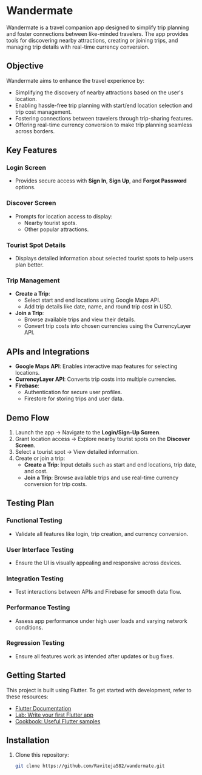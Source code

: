 # Wandermate

Wandermate is a travel companion app designed to simplify trip planning and foster connections between like-minded travelers. The app provides tools for discovering nearby attractions, creating or joining trips, and managing trip details with real-time currency conversion.

## Objective

Wandermate aims to enhance the travel experience by:
- Simplifying the discovery of nearby attractions based on the user's location.
- Enabling hassle-free trip planning with start/end location selection and trip cost management.
- Fostering connections between travelers through trip-sharing features.
- Offering real-time currency conversion to make trip planning seamless across borders.

## Key Features

### Login Screen
- Provides secure access with **Sign In**, **Sign Up**, and **Forgot Password** options.

### Discover Screen
- Prompts for location access to display:
  - Nearby tourist spots.
  - Other popular attractions.

### Tourist Spot Details
- Displays detailed information about selected tourist spots to help users plan better.

### Trip Management
- **Create a Trip**:
  - Select start and end locations using Google Maps API.
  - Add trip details like date, name, and round trip cost in USD.
- **Join a Trip**:
  - Browse available trips and view their details.
  - Convert trip costs into chosen currencies using the CurrencyLayer API.

## APIs and Integrations

- **Google Maps API**: Enables interactive map features for selecting locations.
- **CurrencyLayer API**: Converts trip costs into multiple currencies.
- **Firebase**:
  - Authentication for secure user profiles.
  - Firestore for storing trips and user data.

## Demo Flow

1. Launch the app → Navigate to the **Login/Sign-Up Screen**.
2. Grant location access → Explore nearby tourist spots on the **Discover Screen**.
3. Select a tourist spot → View detailed information.
4. Create or join a trip:
   - **Create a Trip**: Input details such as start and end locations, trip date, and cost.
   - **Join a Trip**: Browse available trips and use real-time currency conversion for trip costs.

## Testing Plan

### Functional Testing
- Validate all features like login, trip creation, and currency conversion.

### User Interface Testing
- Ensure the UI is visually appealing and responsive across devices.

### Integration Testing
- Test interactions between APIs and Firebase for smooth data flow.

### Performance Testing
- Assess app performance under high user loads and varying network conditions.

### Regression Testing
- Ensure all features work as intended after updates or bug fixes.

## Getting Started

This project is built using Flutter. To get started with development, refer to these resources:
- [Flutter Documentation](https://docs.flutter.dev/)
- [Lab: Write your first Flutter app](https://docs.flutter.dev/get-started/codelab)
- [Cookbook: Useful Flutter samples](https://docs.flutter.dev/cookbook)

## Installation

1. Clone this repository:
   ```bash
   git clone https://github.com/Raviteja582/wandermate.git
